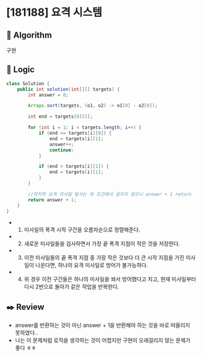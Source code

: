 # [181188] 요격 시스템

## :pushpin: **Algorithm**

구현

## :round_pushpin: **Logic**

```java
class Solution {
    public int solution(int[][] targets) {
        int answer = 0;

        Arrays.sort(targets, (o1, o2) -> o1[0] - o2[0]);

        int end = targets[0][1];

        for (int i = 1; i < targets.length; i++) {
            if (end <= targets[i][0]) {
                end = targets[i][1];
                answer++;
                continue;
            }

            if (end > targets[i][1]) {
                end = targets[i][1];
            }
        }

        //마지막 요격 미사일 발사는 위 조건에서 걸리지 않으니 answer + 1 return
        return answer + 1;
    }
}
```

- 1. 미사일의 폭격 시작 구간을 오름차순으로 정렬해준다.
- 2. 새로운 미사일들을 검사하면서 가장 끝 폭격 지점이 작은 것을 저장한다.
- 3. 이전 미사일들의 끝 폭격 지점 중 가장 작은 것보다 더 큰 시작 지점을 가진 미사일이 나온다면, 하나의 요격 미사일로 방어가 불가능하다.
- 4. 위 경우 이전 구간들은 하나의 미사일을 쏴서 방어했다고 치고, 현재 미사일부터 다시 2번으로 돌아가 같은 작업을 반복한다.

## :black_nib: **Review**

- answer를 반환하는 것이 아닌 answer + 1을 반환해야 하는 것을 바로 떠올리지 못하였다..
- 나는 이 문제처럼 로직을 생각하는 것이 어렵지만 구현이 오래걸리지 않는 문제가 좋다 ㅎㅎ

